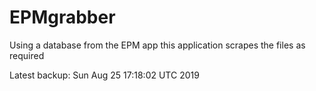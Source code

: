 # EPMgrabber
Using a database from the EPM app this application scrapes the files as required


Latest backup: Sun Aug 25 17:18:02 UTC 2019
